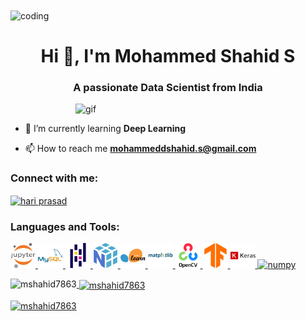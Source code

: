 <img align="center" alt="coding" width="4800" height="350" src="https://www.bgsu.edu/content/dam/BGSU/academics/computer-science/AdobeStock-294794307.jpeg" height="30" width="40">
<h1 align="center">Hi 👋, I'm Mohammed Shahid S</h1>
<h3 align="center">A passionate Data Scientist from India</h3>

<img align="right" alt="gif" width="400" src="https://www.freecodecamp.org/news/content/images/2022/11/hire-full-stack-developers1546507474317-1.gif">

<p align="left"> <a href="https://twitter.com/" target="blank"><img src="https://img.shields.io/twitter/follow/?logo=twitter&style=for-the-badge" alt="" /></a> </p>

- 🌱 I’m currently learning **Deep Learning**

- 📫 How to reach me **mohammeddshahid.s@gmail.com**

<h3 align="left">Connect with me:</h3>
<p align="left">
<a href="https://www.linkedin.com/in/mohammed-shahid-s-20b1201a1/" target="blank"><img align="center" src="https://raw.githubusercontent.com/rahuldkjain/github-profile-readme-generator/master/src/images/icons/Social/linked-in-alt.svg" alt="hari prasad" height="30" width="40" /></a>
</p>

<h3 align="left">Languages and Tools:</h3>
<p align="left"> <a href="https://www.w3schools.com/python/" target="_blank" rel="noreferrer"> <img src="https://github.com/devicons/devicon/blob/master/icons/jupyter/jupyter-original-wordmark.svg" alt="python" width="40" height="40"/> 
</a> <a href="https://www.mysql.com/" target="_blank" rel="noreferrer"> <img src="https://raw.githubusercontent.com/devicons/devicon/master/icons/mysql/mysql-original-wordmark.svg" alt="mysql" width="40" height="40"/> 
</a> <a href="https://www.pandas.com/" target="_blank" rel="noreferrer"> <img src="https://github.com/devicons/devicon/blob/master/icons/pandas/pandas-original.svg" alt="pandas" width="40" height="40"/> 
</a> <a href="https://www.numpy.com/" target="_blank" rel="noreferrer"> <img src="https://github.com/devicons/devicon/blob/master/icons/numpy/numpy-original.svg" alt="numpy" width="40" height="40"/>
</a> <a href="https://www.scikitlearn.com/" target="_blank" rel="noreferrer"> <img src="https://github.com/devicons/devicon/blob/master/icons/scikitlearn/scikitlearn-original.svg" alt="numpy" width="40" height="40"/>
</a> <a href="https://www.Matplotlib.com/" target="_blank" rel="noreferrer"> <img src="https://github.com/devicons/devicon/blob/master/icons/matplotlib/matplotlib-original-wordmark.svg" alt="numpy" width="40" height="40"/>
</a> <a href="https://www.opencv.com/" target="_blank" rel="noreferrer"> <img src="https://github.com/devicons/devicon/blob/master/icons/opencv/opencv-original-wordmark.svg" alt="numpy" width="40" height="40"/>
</a> <a href="https://www.Tensorflow.com/" target="_blank" rel="noreferrer"> <img src="https://github.com/devicons/devicon/blob/master/icons/tensorflow/tensorflow-original.svg" alt="numpy" width="40" height="40"/>
 </a> <a href="https://www.Keras.com/" target="_blank" rel="noreferrer"> <img src="https://github.com/devicons/devicon/blob/master/icons/keras/keras-original-wordmark.svg" alt="numpy" width="40" height="40"/>  
</a> <a href="https://www.powerbi.com/" target="_blank" rel="noreferrer"> <img src="https://github.com/microsoft/PowerBI-Icons/blob/main/PNG/Power-BI.png" alt="numpy" width="40" height="40"/>

<p><img align="left" src="https://github-readme-stats.vercel.app/api/top-langs?username=mshahid7863&show_icons=true&locale=en&layout=compact" alt="mshahid7863" /></p>

<p>&nbsp;<img align="center" src="https://github-readme-stats.vercel.app/api?username=mshahid7863&show_icons=true&locale=en" alt="mshahid7863" /></p>

<p><img align="center" src="https://github-readme-streak-stats.herokuapp.com/?user=mshahid7863&" alt="mshahid7863" /></p>
